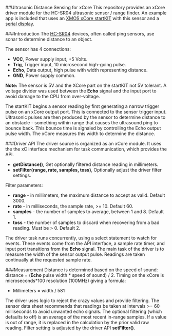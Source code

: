 ##Ultrasonic Distance Sensing for xCore
This repository provides an xCore driver module for the HC-SR04 ultrasonic sensor / range finder.  An example app is included that uses an [XMOS xCore startKIT](http://www.xmos.com/startkit) with this sensor and a [serial display](https://github.com/teachop/xcore_seven_seg).

###Introduction
The [HC-SR04](http://www.micropik.com/PDF/HCSR04.pdf) devices, often called ping sensors, use sonar to determine distance to an object.

The sensor has 4 connections:
- **VCC**, Power supply input, +5 Volts.
- **Trig**, Trigger input, 10 microsecond high-going pulse.
- **Echo**, Data output, high pulse with width representing distance.
- **GND**, Power supply common.

**Note:** The sensor is 5V and the XCore part on the startKIT not 5V tolerant.  A voltage divider was used between the **Echo** signal and the input port to avoid damage to the CPU from over-voltage.

The startKIT begins a sensor reading by first generating a narrow trigger pulse on an xCore output port.  This is connected to the sensor trigger input.  Ultrasonic pulses are then produced by the sensor to determine distance to an obstacle - something within range that causes the ultrasound ping to bounce back.  This bounce time is signaled by controlling the Echo output pulse width.  The xCore measures this width to determine the distance.

###Driver API
The driver source is organized as an xCore module.  It uses the the xC interface mechanism for task communication, which provides the API.
- **getDistance()**, Get optionally filtered distance reading in millimeters.
- **setFilter(range, rate, samples, toss)**, Optionally adjust the driver filter settings.

Filter parameters:
- **range** - in millimeters, the maximum distance to accept as valid.  Default 3000.
- **rate** - in milliseconds, the sample rate, >= 10.  Default 60.
- **samples** - the number of samples to average, between 1 and 8.  Default 1.
- **toss** - the number of samples to discard when recovering from a bad reading.  Must be > 0.  Default 2.

The driver task runs concurrently, using a select statement to watch for events.  These events come from the API interface, a sample rate timer, and input port transitions from the **Echo** signal.  The main task of the driver is to measure the width of the sensor output pulse.  Readings are taken continually at the requested sample rate.

###Measurement
Distance is determined based on the speed of sound:  distance = (**Echo** pulse width * speed of sound) / 2.  Timing on the xCore is microseconds*100 resolution (100MHz) giving a formula:
- Millimeters = width / 581

The driver uses logic to reject the crazy values and provide filtering.  The sensor data sheet recommends that readings be taken at intervals >= 60 milliseconds to avoid unwanted echo signals.  The optional filtering (which defaults to off) is an average of the most recent in-range samples.  If a value is out of range, it is replaced in the calculation by the prior valid raw reading.  Filter setting is adjusted by the driver API **setFilter()**.

